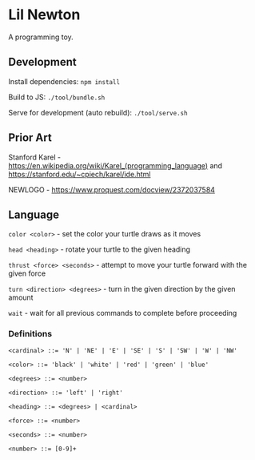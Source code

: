 # Lil Newton

A programming toy.

## Development

Install dependencies: `npm install`

Build to JS: `./tool/bundle.sh`

Serve for development (auto rebuild): `./tool/serve.sh`

## Prior Art

Stanford Karel - https://en.wikipedia.org/wiki/Karel_(programming_language)
and https://stanford.edu/~cpiech/karel/ide.html

NEWLOGO - https://www.proquest.com/docview/2372037584

## Language

`color <color>` - set the color your turtle draws as it moves

`head <heading>` - rotate your turtle to the given heading

`thrust <force> <seconds>` - attempt to move your turtle forward with the given force

`turn <direction> <degrees>` - turn in the given direction by the given amount

`wait` - wait for all previous commands to complete before proceeding

### Definitions

```
<cardinal> ::= 'N' | 'NE' | 'E' | 'SE' | 'S' | 'SW' | 'W' | 'NW'

<color> ::= 'black' | 'white' | 'red' | 'green' | 'blue'

<degrees> ::= <number>

<direction> ::= 'left' | 'right'

<heading> ::= <degrees> | <cardinal>

<force> ::= <number>

<seconds> ::= <number>

<number> ::= [0-9]+
```
